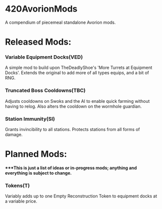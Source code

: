 # 420AvorionMods
A compendium of piecemeal standalone Avorion mods.

# Released Mods:

### Variable Equipment Docks(VED)
A simple mod to build upon TheDeadlyShoe's 'More Turrets at Equipment Docks'. Extends the original to add more of all types 
equips, and a bit of RNG.

### Truncated Boss Cooldowns(TBC)
Adjusts cooldowns on Swoks and the AI to enable quick farming without having to relog. Also alters the cooldown on the wormhole guardian. 

### Station Immunity(SI)
Grants invincibility to all stations. Protects stations from all forms of damage.

# Planned Mods:
#### ***This is just a list of ideas or in-progress mods; anything and everything is subject to change.

### Tokens(T)
Variably adds up to one Empty Reconstruction Token to equipment docks at a variable price.
